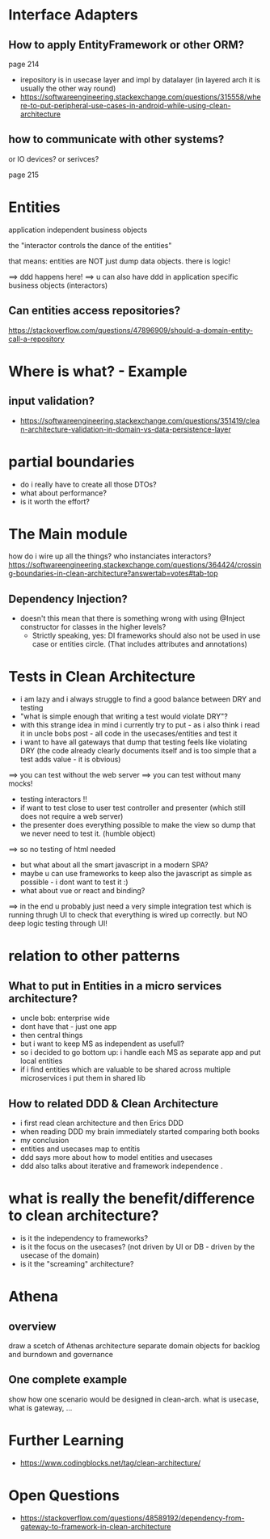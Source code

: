 
# Interface Adapters


## How to apply EntityFramework or other ORM?

page 214

- irepository is in usecase layer and impl by datalayer
  (in layered arch it is usually the other way round)
- https://softwareengineering.stackexchange.com/questions/315558/where-to-put-peripheral-use-cases-in-android-while-using-clean-architecture

## how to communicate with other systems?

or IO devices? or serivces? 

page 215

# Entities

application independent business objects

the "interactor controls the dance of the entities"

that means: entities are NOT just dump data objects. there is logic!

==> ddd happens here!
==> u can also have ddd in application specific business objects (interactors)

## Can entities access repositories?

https://stackoverflow.com/questions/47896909/should-a-domain-entity-call-a-repository


# Where is what? - Example

## input validation?

- https://softwareengineering.stackexchange.com/questions/351419/clean-architecture-validation-in-domain-vs-data-persistence-layer


# partial boundaries

- do i really have to create all those DTOs?
- what about performance?
- is it worth the effort?


# The Main module

how do i wire up all the things?
who instanciates interactors?
https://softwareengineering.stackexchange.com/questions/364424/crossing-boundaries-in-clean-architecture?answertab=votes#tab-top



## Dependency Injection?

- doesn't this mean that there is something wrong with using @Inject constructor for classes in the higher levels?
  - Strictly speaking, yes: DI frameworks should also not be used in use case or entities circle. (That includes attributes and annotations)


# Tests in Clean Architecture

- i am lazy and i always struggle to find a good balance between DRY and testing
- "what is simple enough that writing a test would violate DRY"?
- with this strange idea in mind i currently try to put - as i also think i read it in uncle bobs post - all code in the usecases/entities and test it
- i want to have all gateways that dump that testing feels like violating DRY (the code already clearly documents itself and is too simple that a test adds value - it is obvious)


==> you can test without the web server
==> you can test without many mocks!

- testing interactors !!
- if want to test close to user test controller and presenter (which still does not require a web server)
- the presenter does everything possible to make the view so dump that we never need to test it.
  (humble object)

==> so no testing of html needed

- but what about all the smart javascript in a modern SPA?
- maybe u can use frameworks to keep also the javascript as simple as possible - i dont want to test it :)
- what about vue or react and binding?

==> in the end u probably just need a very simple integration test which is running thrugh UI to check
    that everything is wired up correctly. but NO deep logic testing through UI!

# relation to other patterns

## What to put in Entities in a micro services architecture?

- uncle bob: enterprise wide
- dont have that - just one app
- then central things
- but i want to keep MS as independent as usefull?
- so i decided to go bottom up: i handle each MS as separate app and put local entities
- if i find entities which are valuable to be shared across multiple microservices i put them in shared lib

## How to related DDD & Clean Architecture

- i first read clean architecture and then Erics DDD
- when reading DDD my brain immediately started comparing both books
- my conclusion
- entities and usecases map to entitis
- ddd says more about how to model entities and usecases
- ddd also talks about iterative and framework independence .

# what is really the benefit/difference to clean architecture?

- is it the independency to frameworks?
- is it the focus on the usecases? (not driven by UI or DB - driven by the usecase of the domain)
- is it the "screaming" architecture?


# Athena

## overview

draw a scetch of Athenas architecture
separate domain objects for backlog and burndown and governance

## One complete example

show how one scenario would be designed in clean-arch.
what is usecase, what is gateway, ...



# Further Learning

- https://www.codingblocks.net/tag/clean-architecture/

# Open Questions

- https://stackoverflow.com/questions/48589192/dependency-from-gateway-to-framework-in-clean-architecture

